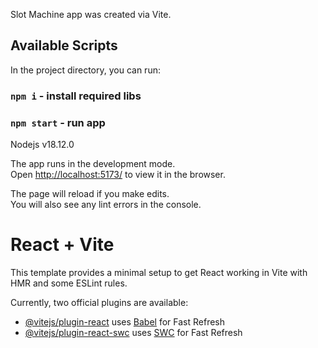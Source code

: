 Slot Machine app was created via Vite.

## Available Scripts

In the project directory, you can run:
### `npm i` - install required libs
### `npm start` - run app

Nodejs v18.12.0

The app runs in the development mode.<br>
Open [http://localhost:5173/](http://localhost:5173/) to view it in the browser.

The page will reload if you make edits.<br>
You will also see any lint errors in the console.

# React + Vite

This template provides a minimal setup to get React working in Vite with HMR and some ESLint rules.

Currently, two official plugins are available:

- [@vitejs/plugin-react](https://github.com/vitejs/vite-plugin-react/blob/main/packages/plugin-react/README.md) uses [Babel](https://babeljs.io/) for Fast Refresh
- [@vitejs/plugin-react-swc](https://github.com/vitejs/vite-plugin-react-swc) uses [SWC](https://swc.rs/) for Fast Refresh
